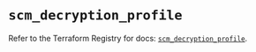 # `scm_decryption_profile`

Refer to the Terraform Registry for docs: [`scm_decryption_profile`](https://registry.terraform.io/providers/paloaltonetworks/scm/1.0.2/docs/resources/decryption_profile).
